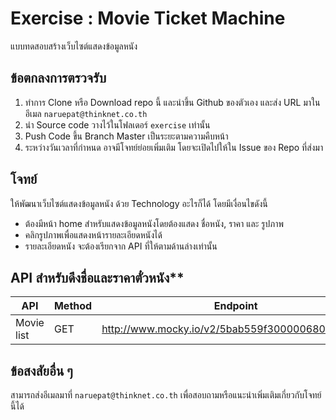 # Exercise : Movie Ticket Machine
แบบทดสอบสร้างเว็บไซต์แสดงข้อมูลหนัง

## ข้อตกลงการตรวจรับ
1. ทำการ Clone หรือ Download repo นี้ และนำขึ้น Github ของตัวเอง และส่ง URL มาในอีเมล `naruepat@thinknet.co.th`
2. นำ Source code วางไว้ในโฟลเดอร์ `exercise` เท่านั้น
3. Push Code ขึ้น Branch Master เป็นระยะตามความคืบหน้า
4. ระหว่างวันเวลาที่กำหนด อาจมีโจทย์ย่อยเพิ่มเติม โดยจะเปิดไปให้ใน Issue ของ Repo ที่ส่งมา

## โจทย์
ให้พัฒนาเว็บไซต์แสดงข้อมูลหนัง ด้วย Technology อะไรก็ได้ โดยมีเงื่อนไขดังนี้
- ต้องมีหน้า home สำหรับแสดงข้อมูลหนังโดยต้องแสดง ชื่อหนัง, ราคา และ รูปภาพ
- คลิกรูปภาพเพื่อแสดงหน้ารายละเอียดหนังได้
- รายละเอียดหนัง จะต้องเรียกจาก API ที่ให้ตามด้านล่างเท่านั้น


## API สำหรับดึงชื่อและราคาตั๋วหนัง**

| API | Method | Endpoint |
|-----|----------|--------|
|Movie list|GET| http://www.mocky.io/v2/5bab559f3000006800a68762 |

## ข้อสงสัยอื่น ๆ

สามารถส่งอีเมลมาที่ `naruepat@thinknet.co.th` เพื่อสอบถามหรือแนะนำเพิ่มเติมเกี่ยวกับโจทย์นี้ได้
